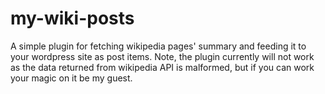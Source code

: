 # my-wiki-posts
A simple plugin for fetching wikipedia pages' summary and feeding it to your wordpress site as post items.
Note, the plugin currently will not work as the data returned from wikipedia API is malformed, but if you can work your magic on it be my guest.
